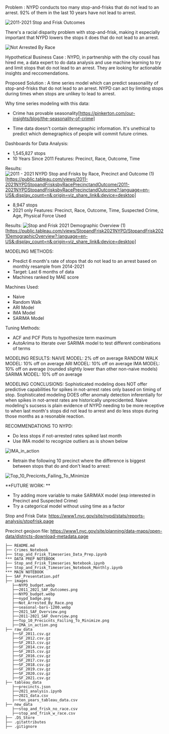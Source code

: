 Problem : NYPD conducts too many stop-and-frisks that do not lead to an arrest. 92% of them in the last 10 years have not lead to arrest.


![2011-2021 Stop and Frisk Outcomes](https://user-images.githubusercontent.com/8728172/192606536-a3481bd9-c2f6-4413-bb65-cabf7c4ecdf5.png)

There's a racial disparity problem with stop-and-frisk, making it especially important that NYPD lowers the stops it does that do not lead to an arrest. 



![Not Arrested By Race](https://user-images.githubusercontent.com/8728172/192607158-66c40036-7fdf-4e74-89e4-935aa0df5361.png)


Hypothetical Business Case : NYPD, in partnership with the city cousil has hired me, a data expert to do data analysis and use machine learning to try and limit stops that do not lead to an arrest. They are looking for actionable insights and reccomendations.

Proposed Solution : A time series model which can predict seasonaility of stop-and-frisks that do not lead to an arrest. NYPD can act by limiting stops during times when stops are unlikey to lead to arrest. 

Why time series modeling with this data:
- Crime has provable seasonality[https://pinkerton.com/our-insights/blog/the-seasonality-of-crime]

- Time data doesn't contain demegraphic information. It's unethical to predict which demegraphics of people will commit future crimes. 


Dashboards for Data Analysis: 
- 1,545,827 stops
- 10 Years Since 2011
Features: Precinct, Race, Outcome, Time 


Results: 
![2011 - 2021 NYPD Stop and Frisks by Race, Precinct and Outcome (1)](https://user-images.githubusercontent.com/8728172/192608798-453a0326-4ca3-460b-8960-c2f2b70a4beb.png)[https://public.tableau.com/views/2011-2021NYPDStopandFrisksbyRacePrecinctandOutcome/2011-2021NYPDStopandFrisksbyRacePrecinctandOutcome?:language=en-US&:display_count=n&:origin=viz_share_link&:device=desktop]

- 8,947 stops
- 2021 only
Features: Precinct, Race, Outcome, Time, Suspected Crime, Age, Physical Force Used


Results: 
![Stop and Frisk 2021 Demographic Overview (1)](https://user-images.githubusercontent.com/8728172/192609621-8f8c7133-059f-4000-8a81-9ecb3a5f7036.png)[https://public.tableau.com/views/StopandFrisk2021NYPD/StopandFrisk2021DemographicOverview?:language=en-US&:display_count=n&:origin=viz_share_link&:device=desktop]


MODELING METHODS:

- Predict 6 month's rate of stops that do not lead to an arrest based on monthly resample from 2014-2021
- Target: Last 6 months of data
- Machines ranked by MAE score 

Machines Used:
- Naive
- Random Walk
- ARI Model 
- IMA Model 
- SARIMA Model

Tuning Methods: 
- ACF and PCF Plots to hypothesize term maximum 
- AutoArima to itterate over SARIMA model to test different combinations of terms


MODELING RESULTS:
NAIVE MODEL: 2% off on average 
RANDOM WALK MODEL: 10% off on average 
ARI MODEL: 10% off on average 
IMA MODEL: 10% off on average (rounded slightly lower than other non-naive models) 
SARIMA MODEL: 10% off on average 

MODELING CONCLUSIONS:
Sophisticated modeling does NOT offer predictive capabilities for spikes in not-arrest rates only based on timing of stop. 
Sophisticated modeling DOES offer anomaly detection inferentially for when spikes in not-arrest rates are historically unprecidented. 
Naive modeling's sucsess is plain evidence of NYPD needing to be more receptive to when last month's stops did not lead to arrest and do less stops during those months as a resonable reaction. 

RECOMMENDATIONS TO NYPD: 
- Do less stops if not-arrested rates spiked last month
- Use IMA model to recognize outliers as is shown below

![IMA_in_action](https://user-images.githubusercontent.com/8728172/192613511-a0ab4dd6-3f2b-4848-94b4-098d732bf378.png)

- Retrain the following 10 precinct where the difference is biggest between stops that do and don't lead to arrest: 

![Top_10_Precicnts_Failing_To_Minimize](https://user-images.githubusercontent.com/8728172/192612851-9c2ab9e9-55f3-4e6a-84f1-b0fd398ecb4b.png)


**FUTURE WORK: **
- Try adding more variable to make SARIMAX model (esp interested in Precinct and Suspected Crime) 
- Try a categorical model without using time as a factor


Stop and Frisk Data: https://www1.nyc.gov/site/nypd/stats/reports-analysis/stopfrisk.page

Precinct geojson file: https://www1.nyc.gov/site/planning/data-maps/open-data/districts-download-metadata.page

``` 
├── README.md
├── Crimes_Notebook
├── Stop_and_Frisk_Timeseries_Data_Prep.ipynb                       *** DATA PREP NOTEBOOK
├── Stop_and_Frisk_Timeseries_Notebook.ipynb
├── Stop_and_Frisk_Timeseries_Notebook_Monthly.ipynb                *** MAIN NOTEBOOK
├── SAF_Presentation.pdf
├── images
   ├──NYPD_budget.webp
   ├──2011_2021_SAF_Outcomes.png
   ├──NYPD_budget.webp
   ├──nypd_badge.png
   ├──Not_Arrested_By_Race.png
   ├──seasonal-bars-1200.webp
   ├──2021_SAF_Overview.png
   ├──2011-2021_SAF_Overview.png
   ├──Top_10_Precicnts_Failing_To_Minimize.png
   ├──IMA_in_action.png
├── raw_data
   ├──SF_2011.csv.gz
   ├──SF_2012.csv.gz
   ├──SF_2013.csv.gz
   ├──SF_2014.csv.gz
   ├──SF_2015.csv.gz 
   ├──SF_2016.csv.gz 
   ├──SF_2017.csv.gz
   ├──SF_2018.csv.gz
   ├──SF_2019.csv.gz
   ├──SF_2020.csv.gz
   ├──SF_2021.csv.gz
├── tableau_data
   ├──precincts.json
   ├──2021_analysis.ipynb
   ├──2021_data.csv 
   ├──ten_years_tableau_data.csv 
├── new_data
   ├──stop_and_frisk_no_race.csv 
   ├──stop_and_frisk_w_race.csv 
├── .DS_Store
├── .gitattributes
├── .gitignore
```
